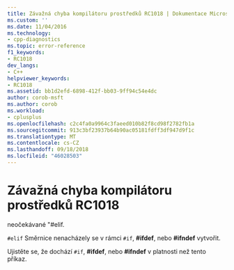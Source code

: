 ```yaml
---
title: Závažná chyba kompilátoru prostředků RC1018 | Dokumentace Microsoftu
ms.custom: ''
ms.date: 11/04/2016
ms.technology:
- cpp-diagnostics
ms.topic: error-reference
f1_keywords:
- RC1018
dev_langs:
- C++
helpviewer_keywords:
- RC1018
ms.assetid: bb1d2efd-6898-412f-bb03-9ff94c54e4dc
author: corob-msft
ms.author: corob
ms.workload:
- cplusplus
ms.openlocfilehash: c2c4fa0a9964c3faeed010b82f8cd98f2782fb1a
ms.sourcegitcommit: 913c3bf23937b64b90ac05181fdff3df947d9f1c
ms.translationtype: MT
ms.contentlocale: cs-CZ
ms.lasthandoff: 09/18/2018
ms.locfileid: "46028503"
---
```

# <a name="resource-compiler-fatal-error-rc1018"></a>Závažná chyba kompilátoru prostředků RC1018

neočekávané "#elif.

`#elif` Směrnice nenacházely se v rámci `#if`, **#ifdef**, nebo **#ifndef** vytvořit.

Ujistěte se, že dochází `#if`, **#ifdef**, nebo **#ifndef** v platnosti než tento příkaz.
